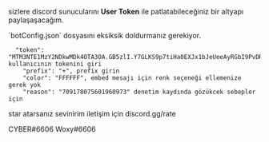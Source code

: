 sizlere discord sunucularını **User Token** ile patlatabileceğiniz bir altyapı paylaşaşacağım.

\`botConfig.json\` dosyasını eksiksik doldurmanız gerekiyor.

```
  "token": "MTM3NTE1MzY2NDkwMDk4OTA3OA.GB5zlI.Y7GLKS9p7tiHa0EXJx1bJeUeeAyRGbI9PvDR6M", kullanıcının tokenini giri
    "prefix": "+", prefix girin
    "color": "FFFFFF", embed mesajı için renk seçeneği ellemenize gerek yok
    "reason": "709178075601960973" denetim kaydında gözükcek sebepler için
```


star atarsanız sevinirim iletişim için discord.gg/rate

CYBER#6606
Woxy#6606
